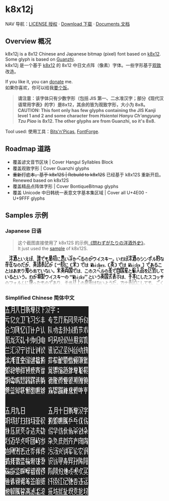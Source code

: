 # k8x12j
NAV 导航：[LICENSE 授权](LICENSE.md) · [Download 下载](https://github.com/diaowinner/k8x12j/releases) · [Documents 文档](/docs/README.md)
## Overview 概况
k8x12j is a 8x12 Chinese and Japanese bitmap (pixel) font based on [k8x12](https://littlelimit.net/k8x12.htm). Some glyph is based on [Guanzhi](https://www.maoken.com/freefonts/11358.html).  
k8x12j 是一个基于 [k8x12](https://littlelimit.net/k8x12.htm) 的 8x12 中日文点阵（像素）字体。一些字形基于[观致](https://www.maoken.com/freefonts/11358.html)改造。

If you like it, you can [donate](/docs/donate.md) me.  
如果你喜欢，你可以给我[要个饭](/docs/donate.md)。
> **请注意：该字体只有少数字形（包括 JIS 第一、二水准汉字；部分《现代汉语常用字表》的字）是8x12，其余的皆为观致字形，大小为 8x8。  
> CAUTION: This font only has few glyphs containing the JIS Kanji level 1 and 2 and some character from *Hsientai Hanyu Ch'angyung Tzu Piao* is 8x12. The other glyphs are from Guanzhi, so it's 8x8.**

Tool used: 使用工具：[Bits'n'Picas](http://github.com/kreativekorp/bitsnpicas), [FontForge](http://fontforge.org).
## Roadmap 道路
* 覆盖谚文音节区块 | Cover Hangul Syllables Block
* 覆盖观致字形 | Cover Guanzhi glyphs
* ~~重新打底本，基于 k8x12S | Rebuild to k8x12S~~ 已经基于 k8x12S 重新开启。Renewed based on k8x12S
* 覆盖精品点阵体字形 | Cover BontiqueBitmap glyphs
* 覆盖 Unicode 中日韩统一表意文字基本集区域 | Cover all U+4E00 - U+9FFF glyphs
## Samples 示例
### Japanese 日语
> 这个截图直接使用了 k8x12S 的示例[《問わずがたりの洋酒外史》](https://www.type-labo.jp/Kumimihon.html)。  
> It just used the [sample](https://www.type-labo.jp/Kumimihon.html) of k8x12S.

![Sample in Japanese](/docs/Screenshot_JP.png)
### Simplified Chinese 简体中文
![Sample in Simplified Chinese](/docs/Screenshot_CHS.png)
